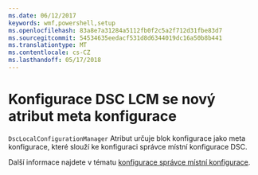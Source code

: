 ```yaml
---
ms.date: 06/12/2017
keywords: wmf,powershell,setup
ms.openlocfilehash: 83a8e7a31284a5112fb0f2c5a2f712d31fbe83d7
ms.sourcegitcommit: 54534635eedacf531d8d6344019dc16a50b8b441
ms.translationtype: MT
ms.contentlocale: cs-CZ
ms.lasthandoff: 05/17/2018
---
```

# <a name="configure-dsc-lcm-with-new-meta-configuration-attribute"></a>Konfigurace DSC LCM se nový atribut meta konfigurace

`DscLocalConfigurationManager` Atribut určuje blok konfigurace jako meta konfigurace, které slouží ke konfiguraci správce místní konfigurace DSC.

Další informace najdete v tématu [konfigurace správce místní konfigurace](https://msdn.microsoft.com/powershell/dsc/metaconfig).
